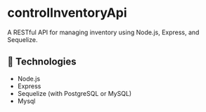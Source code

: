 # controlInventoryApi
A RESTful API for managing inventory using Node.js, Express, and Sequelize.

## 🚀 Technologies

- Node.js
- Express
- Sequelize (with PostgreSQL or MySQL)
- Mysql
